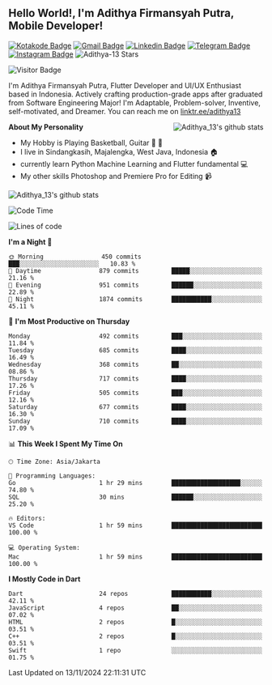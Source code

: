 
## Hello World!, I'm Adithya Firmansyah Putra, Mobile Developer!

[![Kotakode Badge](https://img.shields.io/badge/-Kotakode-green?style=plastic&logo=Kotakode&link=https://kotakode.com/users/527/adithya-13)](https://kotakode.com/users/527/adithya-13)
[![Gmail Badge](https://img.shields.io/badge/-Gmail-white?style=plastic&logo=Gmail&link=mailto:aditputrafirmansyah@gmail.com)](mailto:aditputrafirmansyah@gmail.com)
[![Linkedin Badge](https://img.shields.io/badge/-LinkedIn-blue?style=plastic&logo=Linkedin&link=https://www.linkedin.com/in/aditputrafirmansyah/)](https://www.linkedin.com/in/aditputrafirmansyah/) 
[![Telegram Badge](https://img.shields.io/badge/-Telegram-blue?style=plastic&logo=telegram&link=https://t.me/Adithya_13)](https://t.me/Adithya_13) 
[![Instagram Badge](https://img.shields.io/badge/-Instagram-white?style=plastic&logo=instagram&link=https://www.instagram.com/adithya_firmansyahputra/)](https://www.instagram.com/adithya_firmansyahputra/)
![Adithya-13 Stars](https://img.shields.io/github/stars/Adithya-13?affiliations=OWNER&style=social)

![Visitor Badge](https://visitor-badge.laobi.icu/badge?page_id=Adithya-13.Adithya-13)

I'm Adithya Firmansyah Putra, Flutter Developer and UI/UX Enthusiast based in Indonesia. Actively crafting production-grade apps after graduated from Software Engineering Major! I'm Adaptable, Problem-solver, Inventive, self-motivated, and Dreamer. You can reach me on [linktr.ee/adithya13](https://linktr.ee/adithya13)

<img align="right" alt="Adithya_13's github stats" src="https://github-readme-stats.vercel.app/api/top-langs/?username=Adithya-13&theme=radical&show_icons=true&hide_border=true&line_height=24"/>

**About My Personality**

- My Hobby is Playing Basketball, Guitar :basketball: :guitar: 
- I live in Sindangkasih, Majalengka, West Java, Indonesia :house:
- currently learn Python Machine Learning and Flutter fundamental :computer:
- My other skills Photoshop and Premiere Pro for Editing :video_camera:

<img alt="Adithya_13's github stats" src="https://github-readme-stats.vercel.app/api?username=Adithya-13&count_private=true&show_icons=true&hide_border=true&include_all_commits=true&line_height=24&theme=radical"/>

<!--START_SECTION:waka-->
![Code Time](http://img.shields.io/badge/Code%20Time-2%2C442%20hrs%2029%20mins-blue)

![Lines of code](https://img.shields.io/badge/From%20Hello%20World%20I%27ve%20Written-2.3%20million%20lines%20of%20code-blue)

**I'm a Night 🦉** 

```text
🌞 Morning                450 commits         ███░░░░░░░░░░░░░░░░░░░░░░   10.83 % 
🌆 Daytime                879 commits         █████░░░░░░░░░░░░░░░░░░░░   21.16 % 
🌃 Evening                951 commits         ██████░░░░░░░░░░░░░░░░░░░   22.89 % 
🌙 Night                  1874 commits        ███████████░░░░░░░░░░░░░░   45.11 % 
```
📅 **I'm Most Productive on Thursday** 

```text
Monday                   492 commits         ███░░░░░░░░░░░░░░░░░░░░░░   11.84 % 
Tuesday                  685 commits         ████░░░░░░░░░░░░░░░░░░░░░   16.49 % 
Wednesday                368 commits         ██░░░░░░░░░░░░░░░░░░░░░░░   08.86 % 
Thursday                 717 commits         ████░░░░░░░░░░░░░░░░░░░░░   17.26 % 
Friday                   505 commits         ███░░░░░░░░░░░░░░░░░░░░░░   12.16 % 
Saturday                 677 commits         ████░░░░░░░░░░░░░░░░░░░░░   16.30 % 
Sunday                   710 commits         ████░░░░░░░░░░░░░░░░░░░░░   17.09 % 
```


📊 **This Week I Spent My Time On** 

```text
🕑︎ Time Zone: Asia/Jakarta

💬 Programming Languages: 
Go                       1 hr 29 mins        ███████████████████░░░░░░   74.80 % 
SQL                      30 mins             ██████░░░░░░░░░░░░░░░░░░░   25.20 % 

🔥 Editors: 
VS Code                  1 hr 59 mins        █████████████████████████   100.00 % 

💻 Operating System: 
Mac                      1 hr 59 mins        █████████████████████████   100.00 % 
```

**I Mostly Code in Dart** 

```text
Dart                     24 repos            ███████████░░░░░░░░░░░░░░   42.11 % 
JavaScript               4 repos             ██░░░░░░░░░░░░░░░░░░░░░░░   07.02 % 
HTML                     2 repos             █░░░░░░░░░░░░░░░░░░░░░░░░   03.51 % 
C++                      2 repos             █░░░░░░░░░░░░░░░░░░░░░░░░   03.51 % 
Swift                    1 repo              ░░░░░░░░░░░░░░░░░░░░░░░░░   01.75 % 
```




 Last Updated on 13/11/2024 22:11:31 UTC
<!--END_SECTION:waka-->
